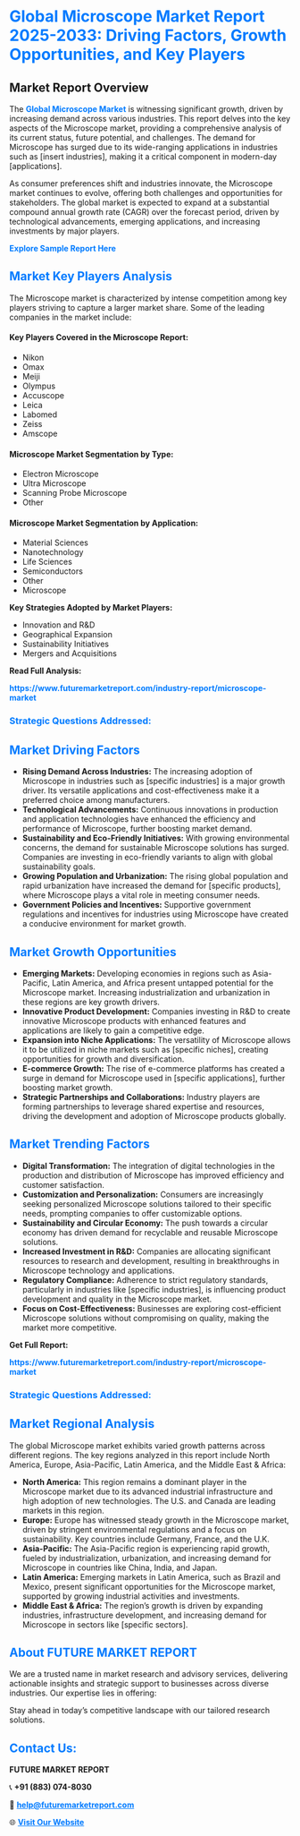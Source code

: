 <h1 style="color: #007BFF;">Global Microscope Market Report 2025-2033: Driving Factors, Growth Opportunities, and Key Players</h1>

<section id="overview">
<h2>Market Report Overview</h2>
<p>The <a href="https://www.futuremarketreport.com/industry-report/microscope-market" style="color: #007BFF; text-decoration: none;"><strong>Global Microscope Market</strong></a> is witnessing significant growth, driven by increasing demand across various industries. This report delves into the key aspects of the Microscope market, providing a comprehensive analysis of its current status, future potential, and challenges. The demand for Microscope has surged due to its wide-ranging applications in industries such as [insert industries], making it a critical component in modern-day [applications].</p>
<p>As consumer preferences shift and industries innovate, the Microscope market continues to evolve, offering both challenges and opportunities for stakeholders. The global market is expected to expand at a substantial compound annual growth rate (CAGR) over the forecast period, driven by technological advancements, emerging applications, and increasing investments by major players.</p>
</section>

<section id="overview">
<p><a href="https://www.futuremarketreport.com/request-sample/reportId=125284" style="color: #007BFF; text-decoration: none;"><strong>Explore Sample Report Here</strong></a></p>
</section>

<section id="key-players">
<h2 style="color: #007BFF;">Market Key Players Analysis</h2>
<p>The Microscope market is characterized by intense competition among key players striving to capture a larger market share. Some of the leading companies in the market include:</p>
<h4>Key Players Covered in the Microscope Report:</h4>
<ul><li>Nikon</li><li>Omax</li><li>Meiji</li><li>Olympus</li><li>Accuscope</li><li>Leica</li><li>Labomed</li><li>Zeiss</li><li>Amscope</li></ul>
<h4>Microscope Market Segmentation by Type:</h4>
<ul><li>Electron Microscope</li><li>Ultra Microscope</li><li>Scanning Probe Microscope</li><li>Other</li></ul>

<h4>Microscope Market Segmentation by Application:</h4>
<ul><li>Material Sciences</li><li>Nanotechnology</li><li>Life Sciences</li><li>Semiconductors</li><li>Other</li><li>Microscope</li></ul>
<p><strong>Key Strategies Adopted by Market Players:</strong></p>
<ul>
<li>Innovation and R&D</li>
<li>Geographical Expansion</li>
<li>Sustainability Initiatives</li>
<li>Mergers and Acquisitions</li>
</ul>
</section>

<section>
<p><strong>Read Full Analysis: </strong></p><a href="https://www.futuremarketreport.com/industry-report/microscope-market" style="color: #007BFF; text-decoration: none;"><strong>https://www.futuremarketreport.com/industry-report/microscope-market</strong></a>
<h3 style="color: #007BFF;">Strategic Questions Addressed:</h3>
</section>

<section id="driving-factors">
<h2 style="color: #007BFF;">Market Driving Factors</h2>
<ul>
<li><strong>Rising Demand Across Industries:</strong> The increasing adoption of Microscope in industries such as [specific industries] is a major growth driver. Its versatile applications and cost-effectiveness make it a preferred choice among manufacturers.</li>
<li><strong>Technological Advancements:</strong> Continuous innovations in production and application technologies have enhanced the efficiency and performance of Microscope, further boosting market demand.</li>
<li><strong>Sustainability and Eco-Friendly Initiatives:</strong> With growing environmental concerns, the demand for sustainable Microscope solutions has surged. Companies are investing in eco-friendly variants to align with global sustainability goals.</li>
<li><strong>Growing Population and Urbanization:</strong> The rising global population and rapid urbanization have increased the demand for [specific products], where Microscope plays a vital role in meeting consumer needs.</li>
<li><strong>Government Policies and Incentives:</strong> Supportive government regulations and incentives for industries using Microscope have created a conducive environment for market growth.</li>
</ul>
</section>

<section id="growth-opportunities">
<h2 style="color: #007BFF;">Market Growth Opportunities</h2>
<ul>
<li><strong>Emerging Markets:</strong> Developing economies in regions such as Asia-Pacific, Latin America, and Africa present untapped potential for the Microscope market. Increasing industrialization and urbanization in these regions are key growth drivers.</li>
<li><strong>Innovative Product Development:</strong> Companies investing in R&D to create innovative Microscope products with enhanced features and applications are likely to gain a competitive edge.</li>
<li><strong>Expansion into Niche Applications:</strong> The versatility of Microscope allows it to be utilized in niche markets such as [specific niches], creating opportunities for growth and diversification.</li>
<li><strong>E-commerce Growth:</strong> The rise of e-commerce platforms has created a surge in demand for Microscope used in [specific applications], further boosting market growth.</li>
<li><strong>Strategic Partnerships and Collaborations:</strong> Industry players are forming partnerships to leverage shared expertise and resources, driving the development and adoption of Microscope products globally.</li>
</ul>
</section>

<section id="trending-factors">
<h2 style="color: #007BFF;">Market Trending Factors</h2>
<ul>
<li><strong>Digital Transformation:</strong> The integration of digital technologies in the production and distribution of Microscope has improved efficiency and customer satisfaction.</li>
<li><strong>Customization and Personalization:</strong> Consumers are increasingly seeking personalized Microscope solutions tailored to their specific needs, prompting companies to offer customizable options.</li>
<li><strong>Sustainability and Circular Economy:</strong> The push towards a circular economy has driven demand for recyclable and reusable Microscope solutions.</li>
<li><strong>Increased Investment in R&D:</strong> Companies are allocating significant resources to research and development, resulting in breakthroughs in Microscope technology and applications.</li>
<li><strong>Regulatory Compliance:</strong> Adherence to strict regulatory standards, particularly in industries like [specific industries], is influencing product development and quality in the Microscope market.</li>
<li><strong>Focus on Cost-Effectiveness:</strong> Businesses are exploring cost-efficient Microscope solutions without compromising on quality, making the market more competitive.</li>
</ul>
</section>

<section>
<p><strong>Get Full Report: </strong></p><a href="https://www.futuremarketreport.com/industry-report/microscope-market" style="color: #007BFF; text-decoration: none;"><strong>https://www.futuremarketreport.com/industry-report/microscope-market</strong></a>
<h3 style="color: #007BFF;">Strategic Questions Addressed:</h3>
</section>


<section id="regional-analysis">
<h2 style="color: #007BFF;">Market Regional Analysis</h2>
<p>The global Microscope market exhibits varied growth patterns across different regions. The key regions analyzed in this report include North America, Europe, Asia-Pacific, Latin America, and the Middle East & Africa:</p>
<ul>
<li><strong>North America:</strong> This region remains a dominant player in the Microscope market due to its advanced industrial infrastructure and high adoption of new technologies. The U.S. and Canada are leading markets in this region.</li>
<li><strong>Europe:</strong> Europe has witnessed steady growth in the Microscope market, driven by stringent environmental regulations and a focus on sustainability. Key countries include Germany, France, and the U.K.</li>
<li><strong>Asia-Pacific:</strong> The Asia-Pacific region is experiencing rapid growth, fueled by industrialization, urbanization, and increasing demand for Microscope in countries like China, India, and Japan.</li>
<li><strong>Latin America:</strong> Emerging markets in Latin America, such as Brazil and Mexico, present significant opportunities for the Microscope market, supported by growing industrial activities and investments.</li>
<li><strong>Middle East & Africa:</strong> The region’s growth is driven by expanding industries, infrastructure development, and increasing demand for Microscope in sectors like [specific sectors].</li>
</ul>
</section>

<footer>
<h2 style="color: #007BFF;">About FUTURE MARKET REPORT</h2>
<p>We are a trusted name in market research and advisory services, delivering actionable insights and strategic support to businesses across diverse industries. Our expertise lies in offering:</p>

<p>Stay ahead in today’s competitive landscape with our tailored research solutions.</p>

<h2 style="color: #007BFF;">Contact Us:</h2>
<p><strong>FUTURE MARKET REPORT</strong></p>
<p>📞 <strong>+91 (883) 074-8030</strong></p>
<p>📧 <strong><a href="mailto:help@futuremarketreport.com" style="color: #007BFF;">help@futuremarketreport.com</a></strong></p>
<p>🌐 <strong><a href="https://www.futuremarketreport.com/" style="color: #007BFF;">Visit Our Website</a></strong></p>
</footer>